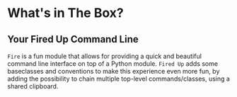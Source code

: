 # What's in The Box?

## Your Fired Up Command Line

`Fire` is a fun module that allows for providing a quick and beautiful command line interface on top of a Python module. `Fired Up` adds some baseclasses and conventions to make this experience even more fun, by adding the possibility to chain multiple top-level commands/classes, using a shared clipboard.

